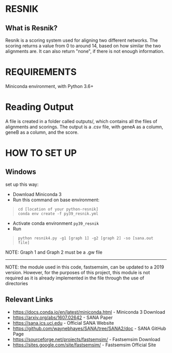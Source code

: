 # RESNIK

## What is Resnik?

Resnik is a scoring system used for aligning two different networks. The scoring returns a value from 0 to around 14, based on how similar the two alignments are. It can also return "none", if there is not enough information.

# REQUIREMENTS

Miniconda environment, with Python 3.6+

# Reading Output

A file is created in a folder called outputs/, which contains all the files of alignments and scorings. The output is a .csv file, with geneA as a column, geneB as a column, and the score.

# HOW TO SET UP

## Windows

set up this way:
* Download Miniconda 3
* Run this command on base environment:        

>     cd [location of your python-resnik]
>     conda env create -f py39_resnik.yml
* Activate conda environment `py39_resnik`
* Run 
        
>     python resnik4.py -g1 [graph 1] -g2 [graph 2] -so [sana.out file]
NOTE: Graph 1 and Graph 2 must be a .gw file

--------
NOTE: the module used in this code, fastsemsim, can be updated to a 2019 version. However, for the purposes of this project, this module is not required as it is already implemented in the file through the use of directories

## Relevant Links
* https://docs.conda.io/en/latest/miniconda.html - Miniconda 3 Download
* https://arxiv.org/abs/1607.02642 - SANA Paper
* https://sana.ics.uci.edu - Official SANA Website
* https://github.com/waynebhayes/SANA/tree/SANA2/doc - SANA GitHub Page
* https://sourceforge.net/projects/fastsemsim/ - Fastsemsim Download
* https://sites.google.com/site/fastsemsim/ - Fastsemsim Official Site

<!-- Made by Aisheek Ghosh -->
